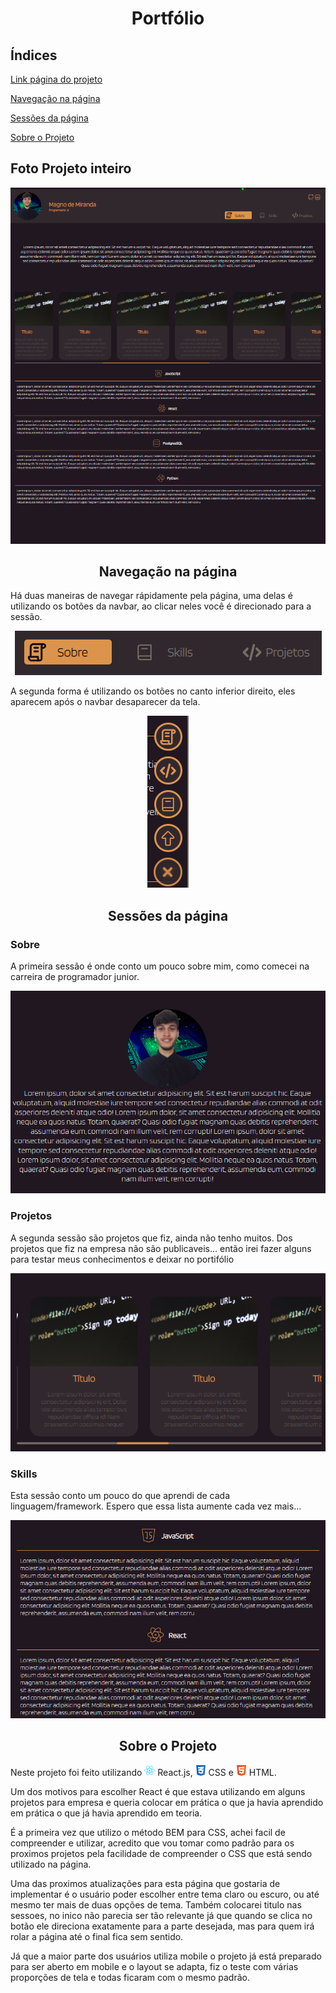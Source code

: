 <h1 style="text-align: center;">Portfólio</h1>

<h2>Índices</h2>
<p><a href="https://magnomf.github.io/portfolio/">Link página do projeto</a></p>
<p><a href="#navegacao">Navegação na página</a></p>
<p><a href="#sessoes">Sessões da página</a></p>
<p><a href="#sobre_o_projeto">Sobre o Projeto</a></p>

<h2>Foto Projeto inteiro</h2>
<p style="text-align: center;">
<img src="./imgReadme/foto_projeto_todo.png">
</p>

<h2 id="navegacao" style="text-align: center;">Navegação na página</h2>

<p>Há duas maneiras de navegar rápidamente pela página, uma delas é utilizando os botões da navbar, ao clicar neles você é direcionado para a sessão.</p>
<p style="text-align: center;">
<img src="./imgReadme/botoes_navbar.png">
</p>

<p>A segunda forma é utilizando os botões no canto inferior direito, eles aparecem após o navbar desaparecer da tela.</p>

<p style="text-align: center;">
<img src="./imgReadme/navbar_lateral.png">
</p>

<h2 id="sessoes" style="text-align: center;">Sessões da página</h2>

<h3>Sobre</h3>
<p>A primeira sessão é onde conto um pouco sobre mim, como comecei na carreira de programador junior.</p>
<p style="text-align: center;">
<img src="./imgReadme/sessao_1.png">
</p>

<h3>Projetos</h3>
<p>A segunda sessão são projetos que fiz,  ainda não tenho muitos. 
Dos projetos que fiz na empresa não são publicaveis... então irei fazer alguns para testar meus conhecimentos e deixar no portifólio</p>
<p style="text-align: center;">
<img src="./imgReadme/sessao_2.png">
</p>

<h3>Skills</h3>
<p>Esta sessão conto um pouco do que aprendi de cada linguagem/framework. Espero que essa lista aumente cada vez mais...</p>
<p style="text-align: center;">
<img src="./imgReadme/sessao_3.png">
</p>

<h2 id="sobre_o_projeto" style="text-align: center;">Sobre o Projeto</h2>
<p>Neste projeto foi feito utilizando <img style="height: 17px" src="./imgReadme/react_icon.svg"> React.js,  <img style="height: 17px" src="./imgReadme/css_icon.svg"> CSS e <img style="height: 17px" src="./imgReadme/html_icon.svg"> HTML.</p>
<p>Um dos motivos para escolher React é que estava utilizando em alguns projetos para empresa e queria colocar em prática o que ja havia aprendido em prática o que já havia aprendido em teoria.</p>

<p>É a primeira vez que utilizo o método BEM para CSS, achei facil de compreender e utilizar, acredito que vou tomar como padrão para os proximos projetos pela facilidade de compreender o CSS que está sendo utilizado na página.</p>

<p>Uma das proximos atualizações para esta página que gostaria de implementar é o usuário poder escolher entre tema claro ou escuro, ou até mesmo ter mais de duas opções de tema. Também colocarei titulo nas sessoes, no inico não parecia ser tão relevante já que quando se clica no botão ele direciona exatamente para a parte desejada, mas para quem irá rolar a página até o final fica sem sentido.</p>

<p>Já que a maior parte dos usuários utiliza mobile o projeto já está preparado para ser aberto em mobile e o layout se adapta, fiz o teste com várias proporções de tela e todas ficaram com o mesmo padrão.</p>
